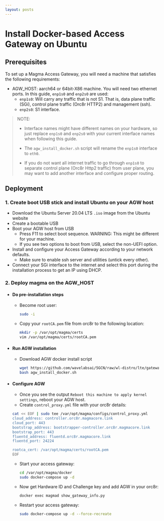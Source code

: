 ```yaml
---
layout: posts
---
```


# Install Docker-based Access Gateway on Ubuntu

## Prerequisites

To set up a Magma Access Gateway, you will need a machine that satisfies the following requirements:

-   AGW_HOST: aarch64 or 64bit-X86 machine. You will need two ethernet ports. In this guide,  `enp1s0`  and  `enp2s0`  are used:
    -   `enp1s0`: Will carry any traffic that is not S1. That is, data plane traffic (SGi), control plane traffic (Orc8r HTTP2) and management (ssh).
    -   `enp2s0`: S1 interface.

> NOTE:
> 
> -   Interface names might have different names on your hardware, so just replace  `enp1s0`  and  `enp2s0`  with your current interface names when following this guide.
>     
> -   The  `agw_install_docker.sh`  script will rename the  `enp1s0`  interface to  `eth0`.
>     
> -   If you do not want all internet traffic to go through  `enp1s0`  to separate control plane (Orc8r Http2 traffic) from user plane, you may want to add another interface and configure proper routing.
>     

## Deployment

### 1. Create boot USB stick and install Ubuntu on your AGW host

-   Download the Ubuntu Server 20.04 LTS  `.iso`  image from the Ubuntu website
-   Create a bootable USB
-   Boot your AGW host from USB
    -   Press F11 to select boot sequence. WARNING: This might be different for your machine.
    -   If you see two options to boot from USB, select the non-UEFI option.
-   Install and configure your Access Gateway according to your network defaults.
    -   Make sure to enable ssh server and utilities (untick every other).
-   Connect your SGi interface to the internet and select this port during the installation process to get an IP using DHCP.

### 2. Deploy magma on the AGW_HOST

- #### Do pre-installation steps

	- Become root user:
		```bash
		sudo -i
		```

	- Copy your  `rootCA.pem`  file from orc8r to the following location:
		```bash
		mkdir -p /var/opt/magma/certs
		vim /var/opt/magma/certs/rootCA.pem
		```

- #### Run AGW installation

	- Download AGW docker install script

		```bash
		wget https://github.com/wavelabsai/5GCN/raw/wl-distro/lte/gateway/deploy/agw_install_docker.sh
		bash agw_install_docker.sh
		```

- #### Configure AGW

	- Once you see the output  `Reboot this machine to apply kernel settings`, reboot your AGW host.
	- Create  `control_proxy.yml`  file with your orc8r details:

	```bash
	cat << EOF | sudo tee /var/opt/magma/configs/control_proxy.yml
	cloud_address: controller.orc8r.magmacore.link
	cloud_port: 443
	bootstrap_address: bootstrapper-controller.orc8r.magmacore.link
	bootstrap_port: 443
	fluentd_address: fluentd.orc8r.magmacore.link
	fluentd_port: 24224

	rootca_cert: /var/opt/magma/certs/rootCA.pem
	EOF
	```
	- Start your access gateway:
		```bash
		cd /var/opt/magma/docker
		sudo docker-compose up -d
		```
	- Now get Hardware ID and Challenge key and add AGW in your orc8r:
		```bash
		docker exec magmad show_gateway_info.py
		```
	- Restart your access gateway:
		```bash
		sudo docker-compose up -d --force-recreate
		```
